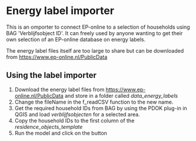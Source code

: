 # Energy label importer
This is an omporter to connect EP-online to a selection of households using BAG 'Verblijfsobject ID'.
It can freely used by anyone wanting to get their own selection of an EP-online database on energy labels.

The energy label files itself are too large to share but can be downloaded from https://www.ep-online.nl/PublicData


## Using the label importer

1. Download the energy label files from https://www.ep-online.nl/PublicData and store in a folder called *data_energy_labels*
2. Change the fileName in the f_readCSV function to the new name.
3. Get the required household IDs from BAG by using the PDOK plug-in in QGIS and load *verblijfsobjecten* for a selected area.
4. Copy the household IDs to the first column of the *residence_objects_template*
5. Run the model and click on the button
